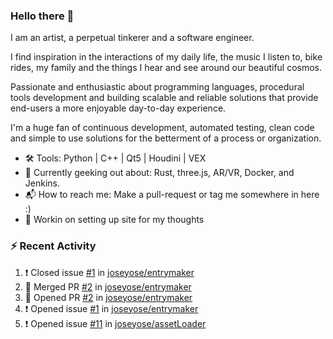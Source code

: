### Hello there 👋

I am an artist, a perpetual tinkerer and a software engineer.

I find inspiration in the interactions of my daily life, the music I listen to, bike rides, my family and the things I hear and see around our beautiful cosmos. 

Passionate and enthusiastic about programming languages, procedural tools development and building scalable and reliable solutions that provide end-users a more enjoyable day-to-day experience. 

I'm a huge fan of continuous development, automated testing, clean code and simple to use solutions for the betterment of a process or organization. 

- 🛠 Tools: Python | C++ | Qt5 | Houdini | VEX
- 📔 Currently geeking out about: Rust, three.js, AR/VR, Docker, and Jenkins.
- 📬 How to reach me: Make a pull-request or tag me somewhere in here :)
- 📝 Workin on setting up site for my thoughts

### :zap: Recent Activity

<!--START_SECTION:activity-->
1. ❗️ Closed issue [#1](https://github.com/joseyose/entrymaker/issues/1) in [joseyose/entrymaker](https://github.com/joseyose/entrymaker)
2. 🎉 Merged PR [#2](https://github.com/joseyose/entrymaker/pull/2) in [joseyose/entrymaker](https://github.com/joseyose/entrymaker)
3. 💪 Opened PR [#2](https://github.com/joseyose/entrymaker/pull/2) in [joseyose/entrymaker](https://github.com/joseyose/entrymaker)
4. ❗️ Opened issue [#1](https://github.com/joseyose/entrymaker/issues/1) in [joseyose/entrymaker](https://github.com/joseyose/entrymaker)
5. ❗️ Opened issue [#11](https://github.com/joseyose/assetLoader/issues/11) in [joseyose/assetLoader](https://github.com/joseyose/assetLoader)
<!--END_SECTION:activity-->
